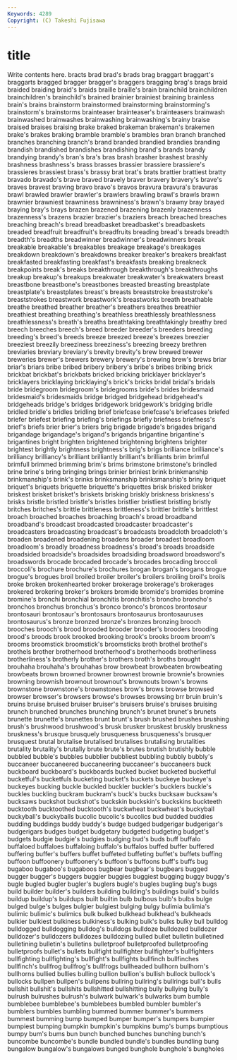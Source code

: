 ```yaml
---
Keywords: 4289 
Copyright: (C) Takeshi Fujisawa
---
```


# title

Write contents here.
 bracts brad brad's brads brag braggart
braggart's braggarts bragged bragger bragger's braggers bragging brag's brags braid
braided braiding braid's braids braille braille's brain brainchild brainchildren brainchildren's
brainchild's brained brainier brainiest braining brainless brain's brains brainstorm brainstormed
brainstorming brainstorming's brainstorm's brainstorms brainteaser brainteaser's brainteasers brainwash brainwashed brainwashes
brainwashing brainwashing's brainy braise braised braises braising brake braked brakeman
brakeman's brakemen brake's brakes braking bramble bramble's brambles bran branch
branched branches branching branch's brand branded brandied brandies branding brandish
brandished brandishes brandishing brand's brands brandy brandying brandy's bran's bra's
bras brash brasher brashest brashly brashness brashness's brass brasses brassier
brassiere brassiere's brassieres brassiest brass's brassy brat brat's brats brattier
brattiest bratty bravado bravado's brave braved bravely braver bravery bravery's
brave's braves bravest braving bravo bravo's bravos bravura bravura's bravuras
brawl brawled brawler brawler's brawlers brawling brawl's brawls brawn brawnier
brawniest brawniness brawniness's brawn's brawny bray brayed braying bray's brays
brazen brazened brazening brazenly brazenness brazenness's brazens brazier brazier's braziers
breach breached breaches breaching breach's bread breadbasket breadbasket's breadbaskets breaded
breadfruit breadfruit's breadfruits breading bread's breads breadth breadth's breadths breadwinner
breadwinner's breadwinners break breakable breakable's breakables breakage breakage's breakages breakdown
breakdown's breakdowns breaker breaker's breakers breakfast breakfasted breakfasting breakfast's breakfasts
breaking breakneck breakpoints break's breaks breakthrough breakthrough's breakthroughs breakup breakup's
breakups breakwater breakwater's breakwaters breast breastbone breastbone's breastbones breasted breasting
breastplate breastplate's breastplates breast's breasts breaststroke breaststroke's breaststrokes breastwork breastwork's
breastworks breath breathable breathe breathed breather breather's breathers breathes breathier
breathiest breathing breathing's breathless breathlessly breathlessness breathlessness's breath's breaths breathtaking
breathtakingly breathy bred breech breeches breech's breed breeder breeder's breeders
breeding breeding's breed's breeds breeze breezed breeze's breezes breezier breeziest
breezily breeziness breeziness's breezing breezy brethren breviaries breviary breviary's brevity
brevity's brew brewed brewer breweries brewer's brewers brewery brewery's brewing
brew's brews briar briar's briars bribe bribed bribery bribery's bribe's
bribes bribing brick brickbat brickbat's brickbats bricked bricking bricklayer bricklayer's
bricklayers bricklaying bricklaying's brick's bricks bridal bridal's bridals bride bridegroom
bridegroom's bridegrooms bride's brides bridesmaid bridesmaid's bridesmaids bridge bridged bridgehead
bridgehead's bridgeheads bridge's bridges bridgework bridgework's bridging bridle bridled bridle's
bridles bridling brief briefcase briefcase's briefcases briefed briefer briefest briefing
briefing's briefings briefly briefness briefness's brief's briefs brier brier's briers
brig brigade brigade's brigades brigand brigandage brigandage's brigand's brigands brigantine
brigantine's brigantines bright brighten brightened brightening brightens brighter brightest brightly
brightness brightness's brig's brigs brilliance brilliance's brilliancy brilliancy's brilliant brilliantly
brilliant's brilliants brim brimful brimfull brimmed brimming brim's brims brimstone
brimstone's brindled brine brine's bring bringing brings brinier briniest brink
brinkmanship brinkmanship's brink's brinks brinksmanship brinksmanship's briny briquet briquet's briquets
briquette briquette's briquettes brisk brisked brisker briskest brisket brisket's briskets
brisking briskly briskness briskness's brisks bristle bristled bristle's bristles bristlier
bristliest bristling bristly britches britches's brittle brittleness brittleness's brittler brittle's
brittlest broach broached broaches broaching broach's broad broadband broadband's broadcast
broadcasted broadcaster broadcaster's broadcasters broadcasting broadcast's broadcasts broadcloth broadcloth's broaden
broadened broadening broadens broader broadest broadloom broadloom's broadly broadness broadness's
broad's broads broadside broadsided broadside's broadsides broadsiding broadsword broadsword's broadswords
brocade brocaded brocade's brocades brocading broccoli broccoli's brochure brochure's brochures
brogan brogan's brogans brogue brogue's brogues broil broiled broiler broiler's
broilers broiling broil's broils broke broken brokenhearted broker brokerage brokerage's
brokerages brokered brokering broker's brokers bromide bromide's bromides bromine bromine's
bronchi bronchial bronchitis bronchitis's broncho broncho's bronchos bronchus bronchus's bronco
bronco's broncos brontosaur brontosauri brontosaur's brontosaurs brontosaurus brontosauruses brontosaurus's bronze
bronzed bronze's bronzes bronzing brooch brooches brooch's brood brooded brooder
brooder's brooders brooding brood's broods brook brooked brooking brook's brooks
broom broom's brooms broomstick broomstick's broomsticks broth brothel brothel's brothels
brother brotherhood brotherhood's brotherhoods brotherliness brotherliness's brotherly brother's brothers broth's
broths brought brouhaha brouhaha's brouhahas brow browbeat browbeaten browbeating browbeats
brown browned browner brownest brownie brownie's brownies browning brownish brownout
brownout's brownouts brown's browns brownstone brownstone's brownstones brow's brows browse
browsed browser browser's browsers browse's browses browsing brr bruin bruin's
bruins bruise bruised bruiser bruiser's bruisers bruise's bruises bruising brunch
brunched brunches brunching brunch's brunet brunet's brunets brunette brunette's brunettes
brunt brunt's brush brushed brushes brushing brush's brushwood brushwood's brusk
brusker bruskest bruskly bruskness bruskness's brusque brusquely brusqueness brusqueness's brusquer
brusquest brutal brutalise brutalised brutalises brutalising brutalities brutality brutality's brutally
brute brute's brutes brutish brutishly bubble bubbled bubble's bubbles bubblier
bubbliest bubbling bubbly bubbly's buccaneer buccaneered buccaneering buccaneer's buccaneers buck
buckboard buckboard's buckboards bucked bucket bucketed bucketful bucketful's bucketfuls bucketing
bucket's buckets buckeye buckeye's buckeyes bucking buckle buckled buckler buckler's
bucklers buckle's buckles buckling buckram buckram's buck's bucks bucksaw bucksaw's
bucksaws buckshot buckshot's buckskin buckskin's buckskins buckteeth bucktooth bucktoothed bucktooth's
buckwheat buckwheat's buckyball buckyball's buckyballs bucolic bucolic's bucolics bud budded
buddies budding buddings buddy buddy's budge budged budgerigar budgerigar's budgerigars
budges budget budgetary budgeted budgeting budget's budgets budgie budgie's budgies
budging bud's buds buff buffalo buffaloed buffaloes buffaloing buffalo's buffalos
buffed buffer buffered buffering buffer's buffers buffet buffeted buffeting buffet's
buffets buffing buffoon buffoonery buffoonery's buffoon's buffoons buff's buffs bug
bugaboo bugaboo's bugaboos bugbear bugbear's bugbears bugged bugger bugger's buggers
buggier buggies buggiest bugging buggy buggy's bugle bugled bugler bugler's
buglers bugle's bugles bugling bug's bugs build builder builder's builders
building building's buildings build's builds buildup buildup's buildups built builtin
bulb bulbous bulb's bulbs bulge bulged bulge's bulges bulgier bulgiest
bulging bulgy bulimia bulimia's bulimic bulimic's bulimics bulk bulked bulkhead
bulkhead's bulkheads bulkier bulkiest bulkiness bulkiness's bulking bulk's bulks bulky
bull bulldog bulldogged bulldogging bulldog's bulldogs bulldoze bulldozed bulldozer bulldozer's
bulldozers bulldozes bulldozing bulled bullet bulletin bulletined bulletining bulletin's bulletins
bulletproof bulletproofed bulletproofing bulletproofs bullet's bullets bullfight bullfighter bullfighter's bullfighters
bullfighting bullfighting's bullfight's bullfights bullfinch bullfinches bullfinch's bullfrog bullfrog's bullfrogs
bullheaded bullhorn bullhorn's bullhorns bullied bullies bulling bullion bullion's bullish
bullock bullock's bullocks bullpen bullpen's bullpens bullring bullring's bullrings bull's
bulls bullshit bullshit's bullshits bullshitted bullshitting bully bullying bully's bulrush
bulrushes bulrush's bulwark bulwark's bulwarks bum bumble bumblebee bumblebee's bumblebees
bumbled bumbler bumbler's bumblers bumbles bumbling bummed bummer bummer's bummers
bummest bumming bump bumped bumper bumper's bumpers bumpier bumpiest bumping
bumpkin bumpkin's bumpkins bump's bumps bumptious bumpy bum's bums bun
bunch bunched bunches bunching bunch's buncombe buncombe's bundle bundled bundle's
bundles bundling bung bungalow bungalow's bungalows bunged bunghole bunghole's bungholes
